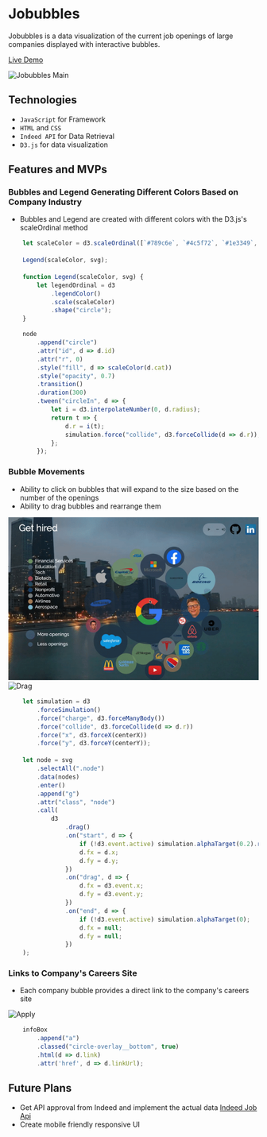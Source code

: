 # Jobubbles

Jobubbles is a data visualization of the current job openings of large companies displayed with interactive bubbles.

[Live Demo](https://noelseo.github.io/Jobubbles/)

![Jobubbles Main](./README/jobubbles.gif)

## Technologies
* `JavaScript` for Framework
* `HTML` and `CSS`
* `Indeed API` for Data Retrieval
* `D3.js` for data visualization

## Features and MVPs

### Bubbles and Legend Generating Different Colors Based on Company Industry
* Bubbles and Legend are created with different colors with the D3.js's scaleOrdinal method

```javascript
    let scaleColor = d3.scaleOrdinal([`#789c6e`, `#4c5f72`, `#1e3349`, `#a64960`, `#29586c`, `#1d456d`, `#85888b`, `#a9845c`, `#89c7d6`]) 

    Legend(scaleColor, svg);

    function Legend(scaleColor, svg) {
        let legendOrdinal = d3
            .legendColor()
            .scale(scaleColor)
            .shape("circle");
    }
```

```javascript
    node
        .append("circle")
        .attr("id", d => d.id)
        .attr("r", 0)
        .style("fill", d => scaleColor(d.cat))
        .style("opacity", 0.7)
        .transition()
        .duration(300)
        .tween("circleIn", d => {
            let i = d3.interpolateNumber(0, d.radius);
            return t => {
                d.r = i(t);
                simulation.force("collide", d3.forceCollide(d => d.r));
            };
        });
```

### Bubble Movements
* Ability to click on bubbles that will expand to the size based on the number of the openings
* Ability to drag bubbles and rearrange them

![Expand](./README/expand.gif)
![Drag](./README/drag.gif)

```javascript
    let simulation = d3
        .forceSimulation()
        .force("charge", d3.forceManyBody())
        .force("collide", d3.forceCollide(d => d.r))
        .force("x", d3.forceX(centerX))
        .force("y", d3.forceY(centerY));

    let node = svg
        .selectAll(".node")
        .data(nodes)
        .enter()
        .append("g")
        .attr("class", "node")
        .call(
            d3
                .drag()
                .on("start", d => {
                    if (!d3.event.active) simulation.alphaTarget(0.2).restart();
                    d.fx = d.x;
                    d.fy = d.y;
                })
                .on("drag", d => {
                    d.fx = d3.event.x;
                    d.fy = d3.event.y;
                })
                .on("end", d => {
                    if (!d3.event.active) simulation.alphaTarget(0);
                    d.fx = null;
                    d.fy = null;
                })
    );
```

### Links to Company's Careers Site
* Each company bubble provides a direct link to the company's careers site

![Apply](./README/apply.gif)

```javascript
    infoBox
        .append("a")
        .classed("circle-overlay__bottom", true)
        .html(d => d.link)
        .attr('href', d => d.linkUrl);
```


## Future Plans
* Get API approval from Indeed and implement the actual data [Indeed Job Api](https://opensource.indeedeng.io/api-documentation/docs/get-job/)
* Create mobile friendly responsive UI

